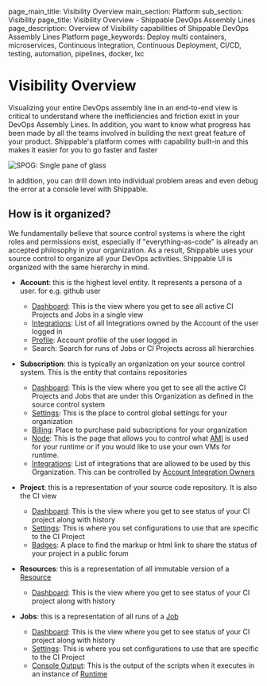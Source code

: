 page_main_title: Visibility Overview
main_section: Platform
sub_section: Visibility
page_title: Visibility Overview - Shippable DevOps Assembly Lines
page_description: Overview of Visibility capabilities of Shippable DevOps Assembly Lines Platform
page_keywords: Deploy multi containers, microservices, Continuous Integration, Continuous Deployment, CI/CD, testing, automation, pipelines, docker, lxc

# Visibility Overview

Visualizing your entire DevOps assembly line in an end-to-end view is critical to understand where the inefficiencies and friction exist in your DevOps Assembly Lines. In addition, you want to know what progress has been made by all the teams involved in building the next great feature of your product. Shippable's platform comes with capability built-in and this makes it easier for you to go faster and faster

<img src="/images/platform/visibility/spog.png" alt="SPOG: Single pane of glass">

In addition, you can drill down into individual problem areas and even debug the error at a console level with Shippable.

## How is it organized?
We fundamentally believe that source control systems is where the right roles and permissions exist, especially if "everything-as-code" is already an accepted philosophy in your organization. As a result, Shippable uses your source control to organize all your DevOps activities. Shippable UI is organized with the same hierarchy in mind.

* **Account**: this is the highest level entity. It represents a persona of a user. for e.g. github user
	* [Dashboard](/platform/visibility/account/default-view): This is the view where you get to see all active CI Projects and Jobs in a single view
	* [Integrations](/platform/visibility/account/integrations): List of all Integrations owned by the Account of the user logged in
	* [Profile](/platform/visibility/account/profile): Account profile of the user logged in
	* Search: Search for runs of Jobs or CI Projects across all hierarchies

* **Subscription**: this is typically an organization on your source control system. This is the entity that contains repositories
	* [Dashboard](/platform/visibility/subscription/dashboard): This is the view where you get to see all the active CI Projects and Jobs that are under this Organization as defined in the source control system
	* [Settings](/platform/visibility/subscription/settings): This is the place to control global settings for your organization
	* [Billing](/platform/visibility/subscription/billing): Place to purchase paid subscriptions for your organization
	* [Node](/platform/visibility/subscription/nodes): This is the page that allows you to control what [AMI](/platform/tutorial/runtime/ami-overview/) is used for your runtime or if you would like to use your own VMs for runtime.
	* [Integrations](/platform/visibility/account/integrations): List of integrations that are allowed to be used by this Organization. This can be controlled by [Account Integration Owners](/platform/visibility/account/integrations)

* **Project**: this is a representation of your source code repository. It is also the CI view
	* [Dashboard](/platform/visibility/project/dashboard): This is the view where you get to see status of your CI project along with history
	* [Settings](/platform/visibility/project/settings): This is where you set configurations to use that are specific to the CI Project
	* [Badges](/platform/visibility/project/badges): A place to find the markup or html link to share the status of your project in a public forum

* **Resources**: this is a representation of all immutable version of a [Resource](/platform/workflow/resource/overview)
	* [Dashboard](/platform/visibility/resource/dashboard): This is the view where you get to see status of your CI project along with history

* **Jobs**: this is a representation of all runs of a [Job](/platform/workflow/job/overview)
	* [Dashboard](/platform/visibility/job/dashboard): This is the view where you get to see status of your CI project along with history
	* [Settings](/platform/visibility/job/settings): This is where you set configurations to use that are specific to the CI Project
	* [Console Output](/platform/visibility/job/console): This is the output of the scripts when it executes in an instance of [Runtime](/platform/runtime/overview)
